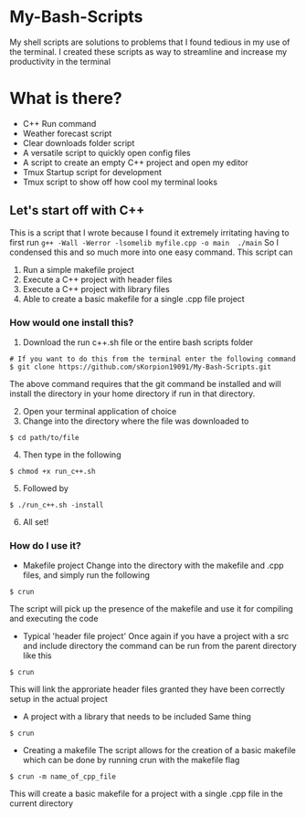 # My-Bash-Scripts
My shell scripts are solutions to problems that I found tedious in my use of the terminal. I created these scripts
as way to streamline and increase my productivity in the terminal

# What is there?
- C++ Run command
- Weather forecast script
- Clear downloads folder script
- A versatile script to quickly open config files
- A script to create an empty C++ project and open my editor
- Tmux Startup script for development
- Tmux script to show off how cool my terminal looks

## Let's start off with C++
This is a script that I wrote because I found it extremely irritating having to first run
    ```
    g++ -Wall -Werror -lsomelib myfile.cpp -o main 
    ./main
    ```
So I condensed this and so much more into one easy command.
This script can
1. Run a simple makefile project
2. Execute a C++ project with header files
3. Execute a C++ project with library files
4. Able to create a basic makefile for a single .cpp file project

### How would one install this?
1. Download the run c++.sh file or the entire bash scripts folder
```
# If you want to do this from the terminal enter the following command
$ git clone https://github.com/sKorpion19091/My-Bash-Scripts.git
```
The above command requires that the git command be installed and will install the directory in
your home directory if run in that directory. 

2. Open your terminal application of choice
3. Change into the directory where the file was downloaded to
```
$ cd path/to/file
```
4. Then type in the following
```
$ chmod +x run_c++.sh
```
5. Followed by
```
$ ./run_c++.sh -install
```
6. All set!

### How do I use it?
- Makefile project
Change into the directory with the makefile and .cpp files, and simply run the following
```
$ crun
```
The script will pick up the presence of the makefile and use it for compiling and executing the 
code

- Typical 'header file project'
Once again if you have a project with a src and include directory the command can be run from the 
parent directory like this 
```
$ crun
```
This will link the approriate header files granted they have been correctly setup in the actual
project
- A project with a library that needs to be included
Same thing
```
$ crun
```
- Creating a makefile
The script allows for the creation of a basic makefile which can be done by running crun with the 
makefile flag
```
$ crun -m name_of_cpp_file
```
This will create a basic makefile for a project with a single .cpp file in the current directory

